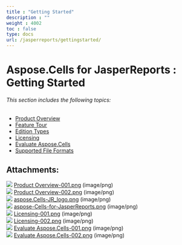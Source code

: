 ```yaml
---
title : "Getting Started" 
description : "" 
weight : 4002 
toc : false
type: docs
url: /jasperreports/gettingstarted/
---
```


# Aspose.Cells for JasperReports : Getting Started


###### This section includes the following topics:  

*   [Product Overview](https://docs2.aspose.com/cells/jasperreports/gettingstarted/product+overview)
*   [Feature Tour](https://docs2.aspose.com/cells/jasperreports/gettingstarted/featuretour/)
*   [Edition Types](https://docs2.aspose.com/cells/jasperreports/gettingstarted/edition+types)
*   [Licensing](https://docs2.aspose.com/cells/jasperreports/gettingstarted/licensing)
*   [Evaluate Aspose.Cells](https://docs2.aspose.com/cells/jasperreports/gettingstarted/evaluate+aspose.cells)
*   [Supported File Formats](https://docs2.aspose.com/cells/jasperreports/gettingstarted/supported+file+formats)

## Attachments:

![](https://docs2.aspose.com/cells/jasperreports/images/icons/bullet_blue.gif) [Product Overview-001.png](https://docs2.aspose.com/cells/jasperreports/attachments/6619143/6848525.png) (image/png)  
![](https://docs2.aspose.com/cells/jasperreports/images/icons/bullet_blue.gif) [Product Overview-002.png](https://docs2.aspose.com/cells/jasperreports/attachments/6619143/6848526.png) (image/png)  
![](https://docs2.aspose.com/cells/jasperreports/images/icons/bullet_blue.gif) [aspose.Cells-JR\_logo.png](https://docs2.aspose.com/cells/jasperreports/attachments/6619143/6848527.png) (image/png)  
![](https://docs2.aspose.com/cells/jasperreports/images/icons/bullet_blue.gif) [aspose-Cells-for-JasperReports.png](https://docs2.aspose.com/cells/jasperreports/attachments/6619143/6848528.png) (image/png)  
![](https://docs2.aspose.com/cells/jasperreports/images/icons/bullet_blue.gif) [Licensing-001.png](https://docs2.aspose.com/cells/jasperreports/attachments/6619143/6848523.png) (image/png)  
![](https://docs2.aspose.com/cells/jasperreports/images/icons/bullet_blue.gif) [Licensing-002.png](https://docs2.aspose.com/cells/jasperreports/attachments/6619143/6848535.png) (image/png)  
![](https://docs2.aspose.com/cells/jasperreports/images/icons/bullet_blue.gif) [Evaluate Aspose.Cells-001.png](https://docs2.aspose.com/cells/jasperreports/attachments/6619143/6848532.png) (image/png)  
![](https://docs2.aspose.com/cells/jasperreports/images/icons/bullet_blue.gif) [Evaluate Aspose.Cells-002.png](https://docs2.aspose.com/cells/jasperreports/attachments/6619143/6848538.png) (image/png)  

